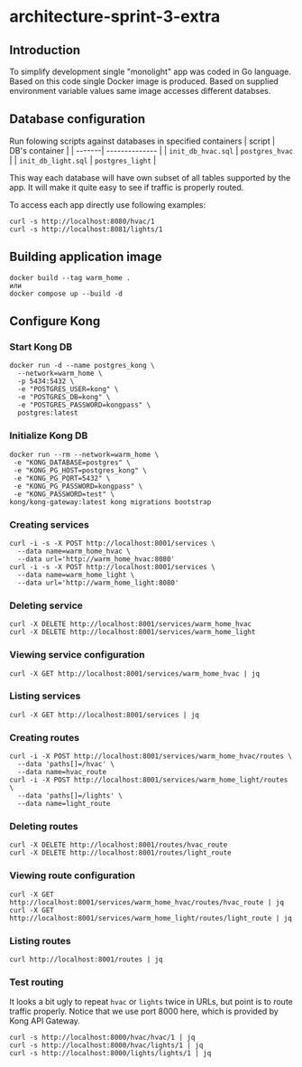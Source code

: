 # architecture-sprint-3-extra

## Introduction

To simplify development single "monolight" app was coded in Go language. Based
on this code single Docker image is produced. Based on supplied environment
variable values same image accesses different databses.


## Database configuration

Run folowing scripts against databases in specified containers
| script | DB's container |
| -------| -------------- |
| ```init_db_hvac.sql``` | ```postgres_hvac``` |
| ```init_db_light.sql``` | ```postgres_light``` |

This way each database will have own subset of all tables supported by the app.
It will make it quite easy to see if traffic is properly routed.

To access each app directly use following examples:
```
curl -s http://localhost:8080/hvac/1
curl -s http://localhost:8081/lights/1
```

## Building application image
```
docker build --tag warm_home .
или
docker compose up --build -d
```

## Configure Kong

### Start Kong DB
```
docker run -d --name postgres_kong \
  --network=warm_home \
  -p 5434:5432 \
  -e "POSTGRES_USER=kong" \
  -e "POSTGRES_DB=kong" \
  -e "POSTGRES_PASSWORD=kongpass" \
  postgres:latest
```

### Initialize Kong DB
```
docker run --rm --network=warm_home \
 -e "KONG_DATABASE=postgres" \
 -e "KONG_PG_HOST=postgres_kong" \
 -e "KONG_PG_PORT=5432" \
 -e "KONG_PG_PASSWORD=kongpass" \
 -e "KONG_PASSWORD=test" \
kong/kong-gateway:latest kong migrations bootstrap
```

### Creating services
```
curl -i -s -X POST http://localhost:8001/services \
  --data name=warm_home_hvac \
  --data url='http://warm_home_hvac:8080'
curl -i -s -X POST http://localhost:8001/services \
  --data name=warm_home_light \
  --data url='http://warm_home_light:8080'
```

### Deleting service
```
curl -X DELETE http://localhost:8001/services/warm_home_hvac
curl -X DELETE http://localhost:8001/services/warm_home_light
```

### Viewing service configuration
```
curl -X GET http://localhost:8001/services/warm_home_hvac | jq
```

### Listing services
```
curl -X GET http://localhost:8001/services | jq
```

### Creating routes
```
curl -i -X POST http://localhost:8001/services/warm_home_hvac/routes \
  --data 'paths[]=/hvac' \
  --data name=hvac_route
curl -i -X POST http://localhost:8001/services/warm_home_light/routes \
  --data 'paths[]=/lights' \
  --data name=light_route
```

### Deleting routes
```
curl -X DELETE http://localhost:8001/routes/hvac_route
curl -X DELETE http://localhost:8001/routes/light_route
```

### Viewing route configuration
```
curl -X GET http://localhost:8001/services/warm_home_hvac/routes/hvac_route | jq
curl -X GET http://localhost:8001/services/warm_home_light/routes/light_route | jq
```

### Listing routes
```
curl http://localhost:8001/routes | jq
```

### Test routing
It looks a bit ugly to repeat ```hvac``` or ```lights``` twice in URLs, but
point is to route traffic properly. Notice that we use port 8000 here, which is
provided by Kong API Gateway.

```
curl -s http://localhost:8000/hvac/hvac/1 | jq
curl -s http://localhost:8000/hvac/lights/1 | jq
curl -s http://localhost:8000/lights/lights/1 | jq
```